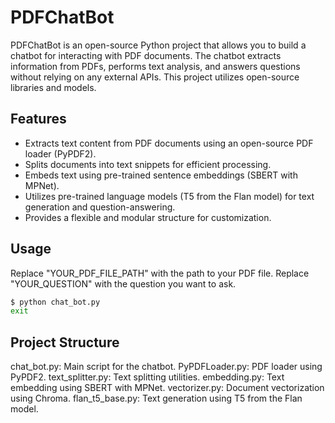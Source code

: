 # PDFChatBot

PDFChatBot is an open-source Python project that allows you to build a chatbot for interacting with PDF documents. The chatbot extracts information from PDFs, performs text analysis, and answers questions without relying on any external APIs. This project utilizes open-source libraries and models.

## Features

- Extracts text content from PDF documents using an open-source PDF loader (PyPDF2).
- Splits documents into text snippets for efficient processing.
- Embeds text using pre-trained sentence embeddings (SBERT with MPNet).
- Utilizes pre-trained language models (T5 from the Flan model) for text generation and question-answering.
- Provides a flexible and modular structure for customization.

## Usage
Replace "YOUR_PDF_FILE_PATH" with the path to your PDF file.
Replace "YOUR_QUESTION" with the question you want to ask.

```bash
$ python chat_bot.py
exit
```

## Project Structure

chat_bot.py: Main script for the chatbot.
PyPDFLoader.py: PDF loader using PyPDF2.
text_splitter.py: Text splitting utilities.
embedding.py: Text embedding using SBERT with MPNet.
vectorizer.py: Document vectorization using Chroma.
flan_t5_base.py: Text generation using T5 from the Flan model.
